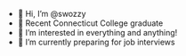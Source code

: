 - 👋 Hi, I’m @swozzy
- 🐪 Recent Connecticut College graduate
- 👀 I’m interested in everything and anything!
- 🌱 I’m currently preparing for job interviews

<!---
swozzy/swozzy is a ✨ special ✨ repository because its `README.md` (this file) appears on your GitHub profile.
You can click the Preview link to take a look at your changes.
--->
